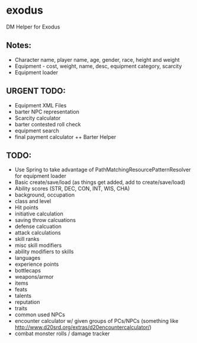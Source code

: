 # exodus
DM Helper for Exodus

## Notes:
+ Character name, player name, age, gender, race, height and weight
+ Equipment - cost, weight, name, desc, equipment category, scarcity
+ Equipment loader

## URGENT TODO:
+ Equipment XML Files
+ barter NPC representation
+ Scarcity calculator
+ barter contested roll check
+ equipment search
+ final payment calculator
++ Barter Helper

## TODO:
- Use Spring to take advantage of PathMatchingResourcePatternResolver for equipment loader
- Basic create/save/load (as things get added, add to create/save/load)
- Ability scores (STR, DEC, CON, INT, WIS, CHA)
- background, occupation
- class and level
- Hit points
- initiative calculation
- saving throw calcuations
- defense calcuation
- attack calculations
- skill ranks
- misc skill modifiers
- ability modifiers to skills
- languages
- experience points
- bottlecaps
- weapons/armor
- items
- feats
- talents
- reputation
- traits
- common used NPCs
- encounter calculator w/ given groups of PCs/NPCs (something like http://www.d20srd.org/extras/d20encountercalculator/)
- combat monster rolls / damage tracker


